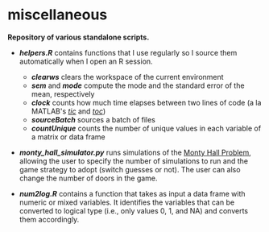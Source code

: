 miscellaneous
==========
**Repository of various standalone scripts.**

- ***helpers.R*** contains functions that I use regularly so I source them automatically when I open an R session.
  - ***clearws*** clears the workspace of the current environment
  - ***sem*** and ***mode*** compute the mode and the standard error of the mean, respectively
  - ***clock*** counts how much time elapses between two lines of code (a la MATLAB's [*tic*](http://www.mathworks.com/help/matlab/ref/tic.html) and [*toc*](http://www.mathworks.com/help/matlab/ref/toc.html))
  - ***sourceBatch*** sources a batch of files
  - ***countUnique*** counts the number of unique values in each variable of a matrix or data frame

- ***monty_hall_simulator.py*** runs simulations of the [Monty Hall Problem](http://en.wikipedia.org/wiki/Monty_Hall_problem), allowing the user to specify the number of simulations to run and the game strategy to adopt (switch guesses or not). The user can also change the number of doors in the game.

- ***num2log.R*** contains a function that takes as input a data frame with numeric or mixed variables. It identifies the variables that can be converted to logical type (i.e., only values 0, 1, and NA) and converts them accordingly.
